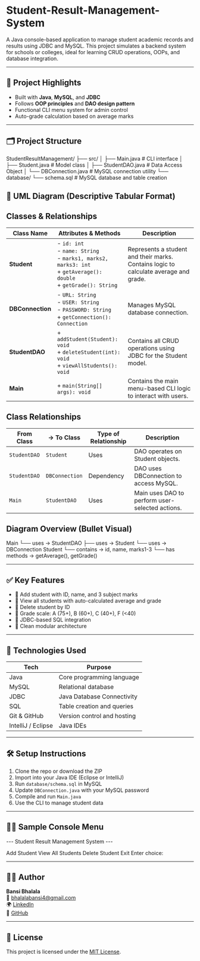 # Student-Result-Management-System
A Java console-based application to manage student academic records and results using JDBC and MySQL. This project simulates a backend system for schools or colleges, ideal for learning CRUD operations, OOPs, and database integration.

---

## 📌 Project Highlights

- Built with **Java**, **MySQL**, and **JDBC**
- Follows **OOP principles** and **DAO design pattern**
- Functional CLI menu system for admin control
- Auto-grade calculation based on average marks

---

## 🗂️ Project Structure

StudentResultManagement/
├── src/
│ ├── Main.java # CLI interface
│ ├── Student.java # Model class
│ ├── StudentDAO.java # Data Access Object
│ └── DBConnection.java # MySQL connection utility
└── database/
└── schema.sql # MySQL database and table creation

## 🎯 UML Diagram (Descriptive Tabular Format)
Classes & Relationships
---
| Class Name       | Attributes & Methods                                                                                                         | Description                                                                          |
| ---------------- | ---------------------------------------------------------------------------------------------------------------------------- | ------------------------------------------------------------------------------------ |
| **Student**      | - `id: int`<br> - `name: String`<br> - `marks1, marks2, marks3: int`<br> + `getAverage(): double`<br> + `getGrade(): String` | Represents a student and their marks. Contains logic to calculate average and grade. |
| **DBConnection** | - `URL: String`<br> - `USER: String`<br> - `PASSWORD: String`<br> + `getConnection(): Connection`                            | Manages MySQL database connection.                                                   |
| **StudentDAO**   | + `addStudent(Student): void`<br> + `deleteStudent(int): void`<br> + `viewAllStudents(): void`                               | Contains all CRUD operations using JDBC for the Student model.                       |
| **Main**         | + `main(String[] args): void`                                                                                                | Contains the main menu-based CLI logic to interact with users.                       |

## Class Relationships
| From Class   | → To Class     | Type of Relationship | Description                                     |
| ------------ | -------------- | -------------------- | ----------------------------------------------- |
| `StudentDAO` | `Student`      | Uses                 | DAO operates on Student objects.                |
| `StudentDAO` | `DBConnection` | Dependency           | DAO uses DBConnection to access MySQL.          |
| `Main`       | `StudentDAO`   | Uses                 | Main uses DAO to perform user-selected actions. |

## Diagram Overview (Bullet Visual)
Main
 └── uses → StudentDAO
              ├── uses → Student
              └── uses → DBConnection
Student
 └── contains → id, name, marks1-3
 └── has methods → getAverage(), getGrade()

---

## ✅ Key Features

- 🔹 Add student with ID, name, and 3 subject marks  
- 🔹 View all students with auto-calculated average and grade  
- 🔹 Delete student by ID  
- 🔹 Grade scale: A (75+), B (60+), C (40+), F (<40)  
- 🔹 JDBC-based SQL integration  
- 🔹 Clean modular architecture  

---

## 🧰 Technologies Used

| Tech       | Purpose                        |
|------------|--------------------------------|
| Java       | Core programming language      |
| MySQL      | Relational database            |
| JDBC       | Java Database Connectivity     |
| SQL        | Table creation and queries     |
| Git & GitHub | Version control and hosting  |
| IntelliJ / Eclipse | Java IDEs              |

---

## 🛠️ Setup Instructions

1. Clone the repo or download the ZIP
2. Import into your Java IDE (Eclipse or IntelliJ)
3. Run `database/schema.sql` in MySQL
4. Update `DBConnection.java` with your MySQL password
5. Compile and run `Main.java`
6. Use the CLI to manage student data

---

## 👩‍💻 Sample Console Menu

--- Student Result Management System ---

Add Student
View All Students
Delete Student
Exit
Enter choice:

---

## 🧑‍💻 Author

**Bansi Bhalala**  
📧 bhalalabansi4@gmail.com  
🌍 [LinkedIn](https://www.linkedin.com/in/bansi-bhalala/)  
📁 [GitHub](https://github.com/Bansi26)

---

## 📄 License

This project is licensed under the [MIT License](LICENSE).
